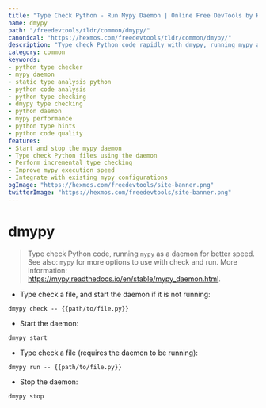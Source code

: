 ```yaml
---
title: "Type Check Python - Run Mypy Daemon | Online Free DevTools by Hexmos"
name: dmypy
path: "/freedevtools/tldr/common/dmypy/"
canonical: "https://hexmos.com/freedevtools/tldr/common/dmypy/"
description: "Type check Python code rapidly with dmypy, running mypy as a daemon for enhanced speed. Improve code quality with efficient type analysis. Free online tool, no registration required."
category: common
keywords:
- python type checker
- mypy daemon
- static type analysis python
- python code analysis
- python type checking
- dmypy type checking
- python daemon
- mypy performance
- python type hints
- python code quality
features:
- Start and stop the mypy daemon
- Type check Python files using the daemon
- Perform incremental type checking
- Improve mypy execution speed
- Integrate with existing mypy configurations
ogImage: "https://hexmos.com/freedevtools/site-banner.png"
twitterImage: "https://hexmos.com/freedevtools/site-banner.png"
---
```


# dmypy

> Type check Python code, running `mypy` as a daemon for better speed.
> See also: `mypy` for more options to use with check and run.
> More information: <https://mypy.readthedocs.io/en/stable/mypy_daemon.html>.

- Type check a file, and start the daemon if it is not running:

`dmypy check -- {{path/to/file.py}}`

- Start the daemon:

`dmypy start`

- Type check a file (requires the daemon to be running):

`dmypy run -- {{path/to/file.py}}`

- Stop the daemon:

`dmypy stop`

